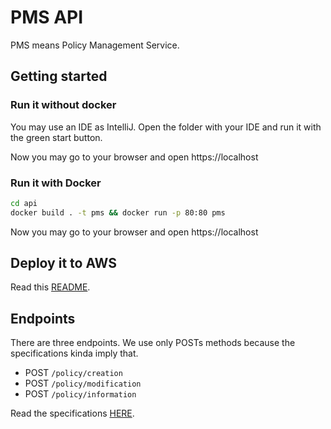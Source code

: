 # PMS API

PMS means Policy Management Service.

## Getting started

### Run it without docker

You may use an IDE as IntelliJ.
Open the folder with your IDE and run it with the green start button.

Now you may go to your browser and open https://localhost

### Run it with Docker

```bash
cd api
docker build . -t pms && docker run -p 80:80 pms
```

Now you may go to your browser and open https://localhost

## Deploy it to AWS

Read this [README](infrastructure).

## Endpoints

There are three endpoints. We use only POSTs methods because the specifications kinda imply that.
* POST `/policy/creation`
* POST `/policy/modification`
* POST `/policy/information`

Read the specifications [HERE](docs/EMBEA_PMS_Specifications.pdf).
